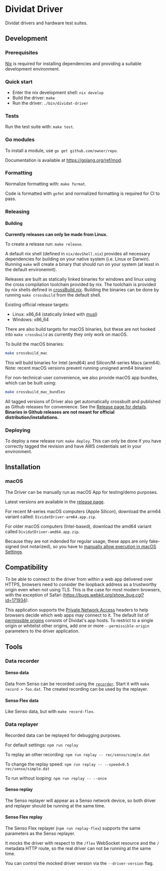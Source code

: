 # Dividat Driver

Dividat drivers and hardware test suites.

## Development

### Prerequisites

[Nix](https://nixos.org/nix) is required for installing dependencies and providing a suitable development environment.

### Quick start

- Enter the nix development shell: `nix develop`
- Build the driver: `make`
- Run the driver: `./bin/dividat-driver`

### Tests

Run the test suite with: `make test`.

### Go modules

To install a module, use `go get github.com/owner/repo`.

Documentation is available at https://golang.org/ref/mod.

### Formatting

Normalize formatting with: `make format`.

Code is formatted with `gofmt` and normalized formatting is required for CI to pass.

### Releasing

#### Building

**Currently releases can only be made from Linux.**

To create a release run: `make release`.

A default nix shell (defined in `nix/devShell.nix`) provides all necessary dependencies for building on your native system (i.e. Linux or Darwin). Running `make` will create a binary that should run on your system (at least in the default environemnt).

Releases are built as statically linked binaries for windows and linux using the cross compilation toolchain provided by nix. The toolchain is provided by nix shells defined in [crossBuild.nix](nix/crossBuild.nix). Building the binaries can be done by running `make crossbuild` from the default shell.

Existing official release targets:

- Linux: x86_64 (statically linked with [musl](https://www.musl-libc.org/))
- Windows: x86_64

There are also build targets for macOS binaries, but these are not hooked into `make crossbuild` as currently they only work on macOS.

To build the macOS binaries:

```sh
make crossbuild_mac
```

This will build binaries for Intel (amd64) and Silicon/M-series Macs (arm64).
Note: recent macOS versions prevent running unsigned arm64 binaries!

For non-technical-user convenience, we also provide macOS app bundles, which can
be built using:

```sh
make crossbuild_mac_bundles
```

All tagged versions of Driver also get automatically crossbuilt and published as
Github releases for convenience. See the [Release page for
details](https://github.com/dividat/driver/releases). **Binaries in Github
releases are not meant for official distribution/installations.**

### Deploying

To deploy a new release run: `make deploy`. This can only be done if you have correctly tagged the revision and have AWS credentials set in your environment.

## Installation

### macOS

The Driver can be manually run as macOS App for testing/demo purposes.

Latest versions are available in the [release page](https://github.com/dividat/driver/releases).

For recent M-series macOS computers (Apple Silicon), download the arm64 variant
called: `DividatDriver-arm64.app.zip`.

For older macOS computers (Intel-based), download the amd64 variant called
`DividatDriver-amd64.app.zip`.

Because they are not indended for regular usage, these apps are only fake-signed (not notarized),
so you have to [manually allow execution in macOS Settings](https://support.apple.com/en-us/102445#openanyway).

## Compatibility

To be able to connect to the driver from within a web app delivered over HTTPS, browsers need to consider the loopback address as a trustworthy origin even when not using TLS. This is the case for most modern browsers, with the exception of Safari (https://bugs.webkit.org/show_bug.cgi?id=171934).

This application supports the [Private Network Access](https://wicg.github.io/private-network-access/) headers to help browsers decide which web apps may connect to it. The default list of [permissible origins](https://developer.mozilla.org/en-US/docs/Web/HTTP/Headers/Origin#syntax) consists of Dividat's app hosts. To restrict to a single origin or whitelist other origins, add one or more `--permissible-origin` parameters to the driver application.

## Tools

### Data recorder

#### Senso data

Data from Senso can be recorded using the [`recorder`](src/dividat-driver/recorder). Start it with `make record > foo.dat`. The created recording can be used by the replayer.

#### Senso Flex data

Like Senso data, but with `make record-flex`.

### Data replayer

Recorded data can be replayed for debugging purposes.

For default settings: `npm run replay`

To replay an other recording: `npm run replay -- rec/senso/simple.dat`

To change the replay speed: `npm run replay -- --speed=0.5 rec/senso/simple.dat`

To run without looping: `npm run replay -- --once`

#### Senso replay

The Senso replayer will appear as a Senso network device, so both driver and replayer should be running at the same time.

#### Senso Flex replay

The Senso Flex replayer (`npm run replay-flex`) supports the same parameters as the Senso replayer.

It mocks the driver with respect to the `/flex` WebSocket resource and the `/` metadata HTTP route, so the real driver can not be running at the same time.

You can control the mocked driver version via the `--driver-version` flag.
